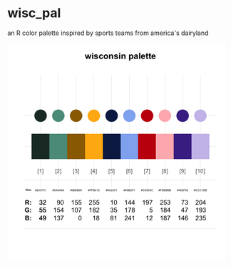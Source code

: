 # wisc_pal
an R color palette inspired by sports teams from america's dairyland

![Image](wisc_pal.png)
